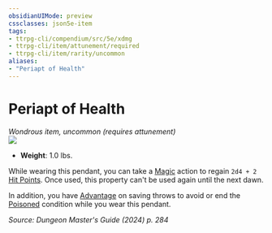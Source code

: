 ```yaml
---
obsidianUIMode: preview
cssclasses: json5e-item
tags:
- ttrpg-cli/compendium/src/5e/xdmg
- ttrpg-cli/item/attunement/required
- ttrpg-cli/item/rarity/uncommon
aliases: 
- "Periapt of Health"
---
```

# Periapt of Health
*Wondrous item, uncommon (requires attunement)*  
![](2-Mechanics/CLI/items/img/periapt-of-health.webp#right)

- **Weight**: 1.0 lbs.

While wearing this pendant, you can take a [Magic](2-Mechanics/CLI/rules/actions.md#Magic) action to regain `2d4 + 2` [Hit Points](2-Mechanics/CLI/rules/variant-rules/hit-points-xphb.md). Once used, this property can't be used again until the next dawn.

In addition, you have [Advantage](2-Mechanics/CLI/rules/variant-rules/advantage-xphb.md) on saving throws to avoid or end the [Poisoned](2-Mechanics/CLI/rules/conditions.md#Poisoned) condition while you wear this pendant.

*Source: Dungeon Master's Guide (2024) p. 284*